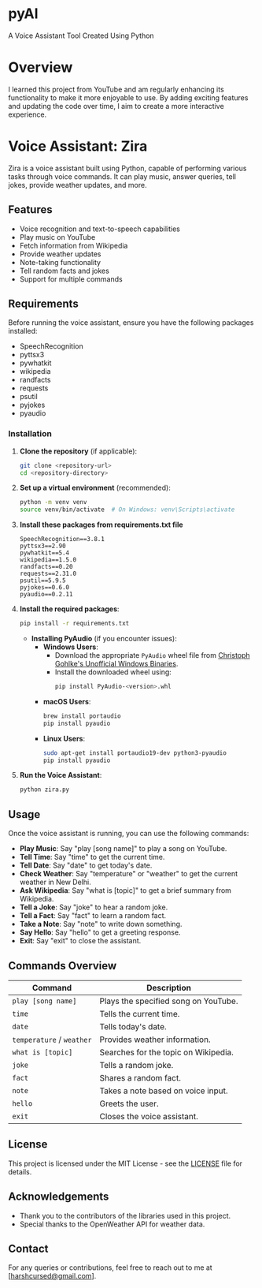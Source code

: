 # pyAI
A Voice Assistant Tool Created Using Python 

# Overview
I learned this project from YouTube and am regularly enhancing its functionality to make it more enjoyable to use. By adding exciting features and updating the code over time, I aim to create a more interactive experience. 

# Voice Assistant: Zira

Zira is a voice assistant built using Python, capable of performing various tasks through voice commands. It can play music, answer queries, tell jokes, provide weather updates, and more.

## Features

- Voice recognition and text-to-speech capabilities
- Play music on YouTube
- Fetch information from Wikipedia
- Provide weather updates
- Note-taking functionality
- Tell random facts and jokes
- Support for multiple commands

## Requirements

Before running the voice assistant, ensure you have the following packages installed:

- SpeechRecognition
- pyttsx3
- pywhatkit
- wikipedia
- randfacts
- requests
- psutil
- pyjokes
- pyaudio

### Installation

1. **Clone the repository** (if applicable):
   ```bash
   git clone <repository-url>
   cd <repository-directory>
   ```

2. **Set up a virtual environment** (recommended):
   ```bash
   python -m venv venv
   source venv/bin/activate  # On Windows: venv\Scripts\activate
   ```

3. **Install these packages from requirements.txt file** 
   ```plaintext
   SpeechRecognition==3.8.1
   pyttsx3==2.90
   pywhatkit==5.4
   wikipedia==1.5.0
   randfacts==0.20
   requests==2.31.0
   psutil==5.9.5
   pyjokes==0.6.0
   pyaudio==0.2.11
   ```

4. **Install the required packages**:
   ```bash
   pip install -r requirements.txt
   ```

   - **Installing PyAudio** (if you encounter issues):
     - **Windows Users**:
       - Download the appropriate `PyAudio` wheel file from [Christoph Gohlke's Unofficial Windows Binaries](https://www.lfd.uci.edu/~gohlke/pythonlibs/#pyaudio).
       - Install the downloaded wheel using:
         ```bash
         pip install PyAudio‑<version>.whl
         ```
     - **macOS Users**:
       ```bash
       brew install portaudio
       pip install pyaudio
       ```
     - **Linux Users**:
       ```bash
       sudo apt-get install portaudio19-dev python3-pyaudio
       pip install pyaudio
       ```

5. **Run the Voice Assistant**:
   ```bash
   python zira.py
   ```

## Usage

Once the voice assistant is running, you can use the following commands:

- **Play Music**: Say "play [song name]" to play a song on YouTube.
- **Tell Time**: Say "time" to get the current time.
- **Tell Date**: Say "date" to get today's date.
- **Check Weather**: Say "temperature" or "weather" to get the current weather in New Delhi.
- **Ask Wikipedia**: Say "what is [topic]" to get a brief summary from Wikipedia.
- **Tell a Joke**: Say "joke" to hear a random joke.
- **Tell a Fact**: Say "fact" to learn a random fact.
- **Take a Note**: Say "note" to write down something.
- **Say Hello**: Say "hello" to get a greeting response.
- **Exit**: Say "exit" to close the assistant.

## Commands Overview

| Command                   | Description                          |
|---------------------------|--------------------------------------|
| `play [song name]`        | Plays the specified song on YouTube. |
| `time`                    | Tells the current time.              |
| `date`                    | Tells today's date.                  |
| `temperature` / `weather` | Provides weather information.        |
| `what is [topic]`         | Searches for the topic on Wikipedia.  |
| `joke`                    | Tells a random joke.                 |
| `fact`                    | Shares a random fact.                |
| `note`                    | Takes a note based on voice input.   |
| `hello`                   | Greets the user.                     |
| `exit`                    | Closes the voice assistant.          |

## License

This project is licensed under the MIT License - see the [LICENSE](LICENSE) file for details.

## Acknowledgements

- Thank you to the contributors of the libraries used in this project.
- Special thanks to the OpenWeather API for weather data.

## Contact

For any queries or contributions, feel free to reach out to me at [harshcursed@gmail.com].

